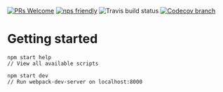 [![PRs Welcome](https://img.shields.io/badge/PRs-welcome-brightgreen.svg?style=flat-square)](http://makeapullrequest.com)
[![nps friendly](https://img.shields.io/badge/nps-friendly-blue.svg?style=flat-square)](https://github.com/kentcdodds/nps)
![Travis build status](https://travis-ci.org/newyork-anthonyng/rubiks_cube_trainer.svg?branch=master)
[![Codecov branch](https://img.shields.io/codecov/c/github/newyork-anthonyng/rubiks_cube_trainer/master.svg)](https://codecov.io/gh/newyork-anthonyng/rubiks_cube_trainer)

# Getting started

```shell
npm start help
// View all available scripts

npm start dev
// Run webpack-dev-server on localhost:8000
```
